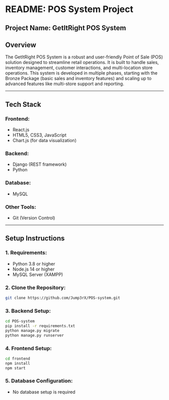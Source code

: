 # README: POS System Project

## **Project Name:** GetItRight POS System

## **Overview**

The GetItRight POS System is a robust and user-friendly Point of Sale (POS) solution designed to streamline retail operations. It is built to handle sales, inventory management, customer interactions, and multi-location store operations. This system is developed in multiple phases, starting with the Bronze Package (basic sales and inventory features) and scaling up to advanced features like multi-store support and reporting.

---

## **Tech Stack**

### **Frontend:**

- React.js
- HTML5, CSS3, JavaScript
- Chart.js (for data visualization)

### **Backend:**

- Django (REST framework)
- Python

### **Database:**

- MySQL

### **Other Tools:**

- Git (Version Control)

---

## **Setup Instructions**

### **1. Requirements:**

- Python 3.8 or higher
- Node.js 14 or higher
- MySQL Server (XAMPP)

### **2. Clone the Repository:**

```bash
git clone https://github.com/Jump3rX/POS-system.git
```

### **3. Backend Setup:**

```bash
cd POS-system
pip install -r requirements.txt
python manage.py migrate
python manage.py runserver
```

### **4. Frontend Setup:**

```bash
cd frontend
npm install
npm start
```

### **5. Database Configuration:**

- No database setup is required
